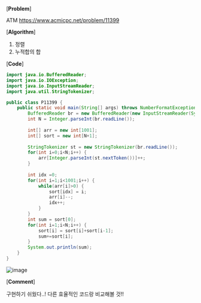 [**Problem**]

ATM https://www.acmicpc.net/problem/11399

[**Algorithm**]

1. 정렬
2. 누적합의 합 


[**Code**]
```java
import java.io.BufferedReader;
import java.io.IOException;
import java.io.InputStreamReader;
import java.util.StringTokenizer;

public class P11399 {
	public static void main(String[] args) throws NumberFormatException, IOException {
		BufferedReader br = new BufferedReader(new InputStreamReader(System.in));	
		int N = Integer.parseInt(br.readLine());
		
		int[] arr = new int[1001];
		int[] sort = new int[N+1];
		
		StringTokenizer st = new StringTokenizer(br.readLine());
		for(int i=0;i<N;i++) {
			arr[Integer.parseInt(st.nextToken())]++;
		}
		
		int idx =0;
		for(int i=1;i<1001;i++) {
			while(arr[i]>0) {
				sort[idx] = i;
				arr[i]--;
				idx++;
			}
		}
		int sum = sort[0];
		for(int i=1;i<N;i++) {
			sort[i] = sort[i]+sort[i-1];
			sum+=sort[i];
		}
		System.out.println(sum);
	}
}
```

![image](https://user-images.githubusercontent.com/49296139/136125827-2c7f4c89-311c-4928-aaad-05875d786dc3.png)


[**Comment**]

 구현하기 쉬웠다..! 다른 효율적인 코드랑 비교해볼 것!!

